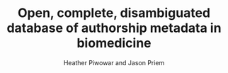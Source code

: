 ---
layout: grant
title: Open, complete, disambiguated database of authorship metadata in biomedicine
author: Heather Piwowar and Jason Priem
year: 2018
link: https://doi.org/10.6084/m9.figshare.6942872
funder: Wellcome Trust
program: Open Research Fund
status: tbd
---